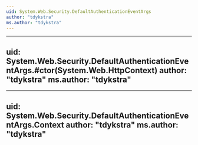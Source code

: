 ```yaml
---
uid: System.Web.Security.DefaultAuthenticationEventArgs
author: "tdykstra"
ms.author: "tdykstra"
---
```


---
uid: System.Web.Security.DefaultAuthenticationEventArgs.#ctor(System.Web.HttpContext)
author: "tdykstra"
ms.author: "tdykstra"
---

---
uid: System.Web.Security.DefaultAuthenticationEventArgs.Context
author: "tdykstra"
ms.author: "tdykstra"
---
